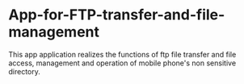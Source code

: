 # App-for-FTP-transfer-and-file-management
This app application realizes the functions of ftp file transfer and file access, management and operation of mobile phone's non sensitive directory.
